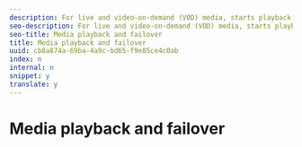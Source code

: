 ```yaml
---
description: For live and video-on-demand (VOD) media, starts playback by downloading the playlist that is associated with the middle-resolution bit rate and downloads the media segments that are defined by that playlist. It quickly selects the high-resolution bit rate playlist and its associated media and continues the downloading process.
seo-description: For live and video-on-demand (VOD) media, starts playback by downloading the playlist that is associated with the middle-resolution bit rate and downloads the media segments that are defined by that playlist. It quickly selects the high-resolution bit rate playlist and its associated media and continues the downloading process.
seo-title: Media playback and failover
title: Media playback and failover
uuid: cb8a874a-69ba-4a9c-bd65-f9e85ce4c0ab
index: n
internal: n
snippet: y
translate: y
---
```


# Media playback and failover

